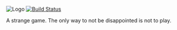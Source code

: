 ![Logo](https://raw.githubusercontent.com/Skorezore/Adventure/master/assets/logo.gif) [![Build Status](https://travis-ci.org/skorezore/adventure.svg)](https://travis-ci.org/skorezore/adventure)

A strange game. The only way to not be disappointed is not to play.

